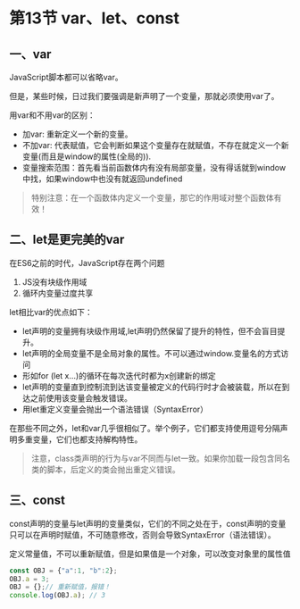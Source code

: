 # 第13节 var、let、const

## 一、var

JavaScript脚本都可以省略var。

但是，某些时候，日过我们要强调是新声明了一个变量，那就必须使用var了。

用var和不用var的区别：

* 加var: 重新定义一个新的变量。 
* 不加var: 代表赋值，它会判断如果这个变量存在就赋值，不存在就定义一个新变量\(而且是window的属性\(全局的\)\). 
* 变量搜索范围：首先看当前函数体内有没有局部变量，没有得话就到window中找，如果window中也没有就返回undefined

> 特别注意：在一个函数体内定义一个变量，那它的作用域对整个函数体有效！

## 二、let是更完美的var

在ES6之前的时代，JavaScript存在两个问题

1. JS没有块级作用域
2. 循环内变量过度共享

let相比var的优点如下：

* let声明的变量拥有块级作用域,let声明仍然保留了提升的特性，但不会盲目提升。
* let声明的全局变量不是全局对象的属性。不可以通过window.变量名的方式访问
* 形如for \(let x…\)的循环在每次迭代时都为x创建新的绑定
* let声明的变量直到控制流到达该变量被定义的代码行时才会被装载，所以在到达之前使用该变量会触发错误。
* 用let重定义变量会抛出一个语法错误（SyntaxError）

在那些不同之外，let和var几乎很相似了。举个例子，它们都支持使用逗号分隔声明多重变量，它们也都支持解构特性。

> 注意，class类声明的行为与var不同而与let一致。如果你加载一段包含同名类的脚本，后定义的类会抛出重定义错误。

## 三、const

const声明的变量与let声明的变量类似，它们的不同之处在于，const声明的变量只可以在声明时赋值，不可随意修改，否则会导致SyntaxError（语法错误）。

定义常量值，不可以重新赋值，但是如果值是一个对象，可以改变对象里的属性值

```js
const OBJ = {"a":1, "b":2};
OBJ.a = 3;
OBJ = {};// 重新赋值，报错！
console.log(OBJ.a); // 3
```



